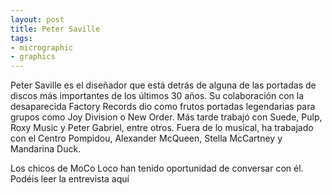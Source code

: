 ```yaml
---
layout: post
title: Peter Saville
tags:
- micrographic
- graphics
---
```

Peter Saville es el diseñador que está detrás de alguna de las portadas de discos más importantes de los últimos 30 años. Su colaboración con la desaparecida Factory Records dio como frutos portadas legendarias para grupos como Joy Division o New Order. Más tarde trabajó con Suede, Pulp, Roxy Music y Peter Gabriel, entre otros. Fuera de lo musical, ha trabajado con el Centro Pompidou, Alexander McQueen, Stella McCartney y Mandarina Duck.

Los chicos de MoCo Loco han tenido oportunidad de conversar con él. Podéis leer la entrevista aquí
